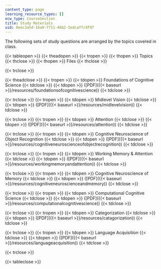 ```yaml
---
content_type: page
learning_resource_types: []
ocw_type: CourseSection
title: Study Materials
uid: 8eec3a5d-16a0-7711-46b2-5edcaffc9f9f
---
```


The following sets of study questions are arranged by the topics covered in class.

{{< tableopen >}}
{{< theadopen >}}
{{< tropen >}}
{{< thopen >}}
Topics
{{< thclose >}}
{{< thopen >}}
Files
{{< thclose >}}

{{< trclose >}}

{{< theadclose >}}
{{< tropen >}}
{{< tdopen >}}
Foundations of Cognitive Science
{{< tdclose >}}
{{< tdopen >}}
([PDF]({{< baseurl >}}/resources/foundationsofcognitivescience))
{{< tdclose >}}

{{< trclose >}}
{{< tropen >}}
{{< tdopen >}}
Midlevel Vision
{{< tdclose >}}
{{< tdopen >}}
([PDF]({{< baseurl >}}/resources/midlevelvision))
{{< tdclose >}}

{{< trclose >}}
{{< tropen >}}
{{< tdopen >}}
Attention
{{< tdclose >}}
{{< tdopen >}}
([PDF]({{< baseurl >}}/resources/attention))
{{< tdclose >}}

{{< trclose >}}
{{< tropen >}}
{{< tdopen >}}
Cognitive Neuroscience of Object Recognition
{{< tdclose >}}
{{< tdopen >}}
([PDF]({{< baseurl >}}/resources/cognitiveneuroscienceofobjectrecognition))
{{< tdclose >}}

{{< trclose >}}
{{< tropen >}}
{{< tdopen >}}
Working Memory & Attention
{{< tdclose >}}
{{< tdopen >}}
([PDF]({{< baseurl >}}/resources/workingmemoryandattention))
{{< tdclose >}}

{{< trclose >}}
{{< tropen >}}
{{< tdopen >}}
Cognitive Neuroscience of Memory
{{< tdclose >}}
{{< tdopen >}}
([PDF]({{< baseurl >}}/resources/cognitiveneuroscienceandmemory))
{{< tdclose >}}

{{< trclose >}}
{{< tropen >}}
{{< tdopen >}}
Computational Cognitive Science
{{< tdclose >}}
{{< tdopen >}}
([PDF]({{< baseurl >}}/resources/computationalcognitivescience))
{{< tdclose >}}

{{< trclose >}}
{{< tropen >}}
{{< tdopen >}}
Categorization
{{< tdclose >}}
{{< tdopen >}}
([PDF]({{< baseurl >}}/resources/catagorization))
{{< tdclose >}}

{{< trclose >}}
{{< tropen >}}
{{< tdopen >}}
Language Acquisition
{{< tdclose >}}
{{< tdopen >}}
([PDF]({{< baseurl >}}/resources/languageacquisition))
{{< tdclose >}}

{{< trclose >}}

{{< tableclose >}}